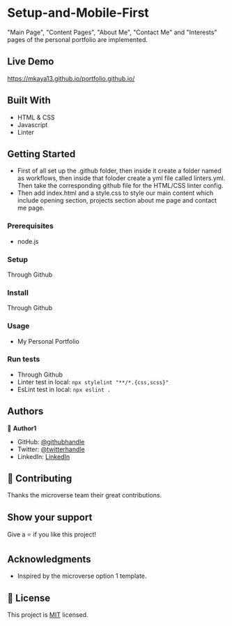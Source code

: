 # Setup-and-Mobile-First

"Main Page", "Content Pages", "About Me", "Contact Me" and "Interests" pages of the personal portfolio are implemented.

## Live Demo

https://mkaya13.github.io/portfolio.github.io/

## Built With

- HTML & CSS
- Javascript
- Linter

## Getting Started

- First of all set up the .github folder, then inside it create a folder named as workflows, then inside that foloder create a yml file called linters.yml. Then take the corresponding github file for the HTML/CSS linter config.
- Then add index.html and a style.css to style our main content which include opening section, projects section about me page and contact me page.

### Prerequisites

- node.js

### Setup

Through Github

### Install

Through Github

### Usage

- My Personal Portfolio

### Run tests

- Through Github
- Linter test in local:
  `npx stylelint "**/*.{css,scss}"`
- EsLint test in local:
  `npx eslint .`

## Authors

👤 **Author1**

- GitHub: [@githubhandle](https://github.com/mkaya13)
- Twitter: [@twitterhandle](https://twitter.com/mkaya133)
- LinkedIn: [LinkedIn](https://www.linkedin.com/in/mert-kaya-0732b717b/)

## 🤝 Contributing

Thanks the microverse team their great contributions.

## Show your support

Give a ⭐️ if you like this project!

## Acknowledgments

- Inspired by the microverse option 1 template.

## 📝 License

This project is [MIT](./LICENSE) licensed.
